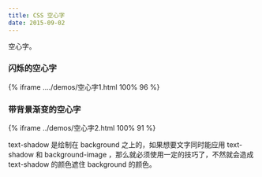 ```yaml
---
title: CSS 空心字
date: 2015-09-02
---
```


空心字。
<!-- more -->

### 闪烁的空心字

{% iframe ..../demos/空心字1.html 100% 96 %}

### 带背景渐变的空心字

{% iframe ../demos/空心字2.html 100% 91 %}

text-shadow 是绘制在 background 之上的，如果想要文字同时能应用 text-shadow 和 background-image ，那么就必须使用一定的技巧了，不然就会造成 text-shadow 的颜色遮住 background 的颜色。